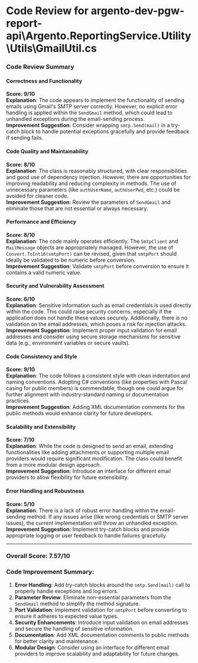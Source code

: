# Code Review for argento-dev-pgw-report-api\Argento.ReportingService.Utility\Utils\GmailUtil.cs

### Code Review Summary

#### Correctness and Functionality
**Score: 9/10**  
**Explanation**: The code appears to implement the functionality of sending emails using Gmail's SMTP server correctly. However, no explicit error handling is applied within the `SendGmail` method, which could lead to unhandled exceptions during the email-sending process.  
**Improvement Suggestion**: Consider wrapping `smtp.Send(mail)` in a try-catch block to handle potential exceptions gracefully and provide feedback if sending fails.

#### Code Quality and Maintainability
**Score: 8/10**  
**Explanation**: The class is reasonably structured, with clear responsibilities and good use of dependency injection. However, there are opportunities for improving readability and reducing complexity in methods. The use of unnecessary parameters (like `authUserName`, `authUserPwd`, etc.) could be avoided for cleaner code.  
**Improvement Suggestion**: Review the parameters of `SendGmail` and eliminate those that are not essential or always necessary.

#### Performance and Efficiency
**Score: 8/10**  
**Explanation**: The code mainly operates efficiently. The `SmtpClient` and `MailMessage` objects are appropriately managed. However, the use of `Convert.ToInt16(smtpPort)` can be revised, given that `smtpPort` should ideally be validated to be numeric before conversion.  
**Improvement Suggestion**: Validate `smtpPort` before conversion to ensure it contains a valid numeric value.

#### Security and Vulnerability Assessment
**Score: 6/10**  
**Explanation**: Sensitive information such as email credentials is used directly within the code. This could raise security concerns, especially if the application does not handle these values securely. Additionally, there is no validation on the email addresses, which poses a risk for injection attacks.  
**Improvement Suggestion**: Implement proper input validation for email addresses and consider using secure storage mechanisms for sensitive data (e.g., environment variables or secure vaults).

#### Code Consistency and Style
**Score: 9/10**  
**Explanation**: The code follows a consistent style with clean indentation and naming conventions. Adopting C# conventions (like properties with Pascal casing for public members) is commendable, though one could argue for further alignment with industry-standard naming or documentation practices.  
**Improvement Suggestion**: Adding XML documentation comments for the public methods would enhance clarity for future developers.

#### Scalability and Extensibility
**Score: 7/10**  
**Explanation**: While the code is designed to send an email, extending functionalities like adding attachments or supporting multiple email providers would require significant modification. The class could benefit from a more modular design approach.  
**Improvement Suggestion**: Introduce an interface for different email providers to allow flexibility for future extensibility.

#### Error Handling and Robustness
**Score: 5/10**  
**Explanation**: There is a lack of robust error handling within the email-sending method. If any issues arise (like wrong credentials or SMTP server issues), the current implementation will throw an unhandled exception.  
**Improvement Suggestion**: Implement try-catch blocks and provide appropriate logging or user feedback to handle failures gracefully.

---

### Overall Score: 7.57/10

### Code Improvement Summary:
1. **Error Handling**: Add try-catch blocks around the `smtp.Send(mail)` call to properly handle exceptions and log errors.
2. **Parameter Review**: Eliminate non-essential parameters from the `SendGmail` method to simplify the method signature.
3. **Port Validation**: Implement validation for `smtpPort` before converting to ensure it adheres to expected value types.
4. **Security Enhancements**: Introduce input validation on email addresses and secure the handling of sensitive information.
5. **Documentation**: Add XML documentation comments to public methods for better clarity and maintenance. 
6. **Modular Design**: Consider using an interface for different email providers to improve scalability and adaptability for future changes.